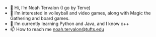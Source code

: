 - 👋 Hi, I’m Noah Tervalon (I go by Terve)
- 👀 I’m interested in volleyball and video games, along with Magic the Gathering and board games.
- 🌱 I’m currently learning Python and Java, and I know c++
- 📫 How to reach me noah.tervalon@tufts.edu

<!---
Noah-Terve/Noah-Terve is a ✨ special ✨ repository because its `README.md` (this file) appears on your GitHub profile.
You can click the Preview link to take a look at your changes.
--->
